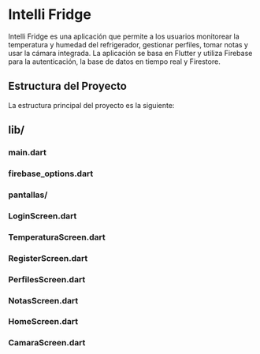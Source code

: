 # Intelli Fridge
Intelli Fridge es una aplicación que permite a los usuarios monitorear la temperatura y humedad del refrigerador, gestionar perfiles, tomar notas y usar la cámara integrada. La aplicación se basa en Flutter y utiliza Firebase para la autenticación, la base de datos en tiempo real y Firestore.

## Estructura del Proyecto
La estructura principal del proyecto es la siguiente:

## lib/
### main.dart
### firebase_options.dart
### pantallas/
### LoginScreen.dart
### TemperaturaScreen.dart
### RegisterScreen.dart
### PerfilesScreen.dart
### NotasScreen.dart
### HomeScreen.dart
### CamaraScreen.dart
